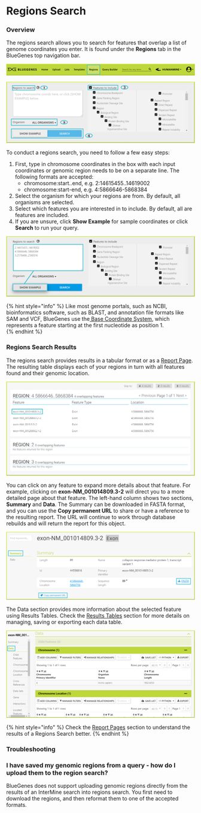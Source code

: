 # Regions Search

### Overview

The regions search allows you to search for features that overlap a list of genome coordinates you enter. It is found under the **Regions** tab in the BlueGenes top navigation bar.

![](../../.gitbook/assets/regions-tab-1.png)

![](../../.gitbook/assets/regions-form.png)

To conduct a regions search, you need to follow a few easy steps: 

1. First, type in chromosome coordinates in the box with each input coordinates or genomic region needs to be on a separate line. The following formats are accepted:  
   * chromosome:start..end, e.g. 2:14615455..14619002 
   * chromosome:start-end, e.g. 4:5866646-5868384
2. Select the organism for which your regions are from. By default, all organisms are selected. 
3. Select which features you are interested in to include. By default, all are features are included.
4. If you are unsure, click **Show Example** for sample coordinates or click **Search** to run your query. 

![Running a regions search with sample coordinates](../../.gitbook/assets/regions-search-0.png)

{% hint style="info" %}
Like most genome portals, such as NCBI, bioinformatics software, such as BLAST, and annotation file formats like SAM and VCF, BlueGenes use the[ Base Coordinate System](http://bergmanlab.genetics.uga.edu/?s=coordinate), which represents a feature starting at the first nucleotide as position 1.  
{% endhint %}

### Regions Search Results

The regions search provides results in a tabular format or as a [Report Page](report-pages.md). The resulting table displays each of your regions in turn with all features found and their genomic location.  

![](../../.gitbook/assets/region-search-results.png)

You can click on any feature to expand more details about that feature. For example, clicking on **exon-NM\_001014809.3-2** will direct you to a more detailed page about that feature. The left-hand column shows two sections, **Summary** and **Data**. The Summary can be downloaded in FASTA format, and you can use the **Copy permanent URL** to share or have a reference to the resulting report. The URL will continue to work through database rebuilds and will return the report for this object.

![](../../.gitbook/assets/expand-a-region.png)

The Data section provides more information about the selected feature using Results Tables. Check the [Results Tables](https://flymine.readthedocs.io/en/latest/results-tables/Documentationresultstables.html#resultstables) section for more details on managing, saving or exporting each data table.

![](../../.gitbook/assets/regions-data-1.png)

{% hint style="info" %}
Check the [Report Pages](report-pages.md) section to understand the results of a Regions Search better. 
{% endhint %}

### Troubleshooting

### I have saved my genomic regions from a query - how do I upload them to the region search?

BlueGenes does not support uploading genomic regions directly from the results of an InterMine search into regions search. You first need to download the regions, and then reformat them to one of the accepted formats. 

